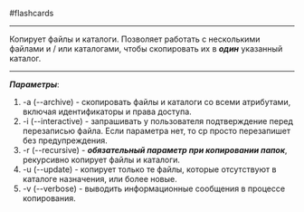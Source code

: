 #flashcards 
***
Копирует файлы и каталоги. Позволяет работать с несколькими файлами и / или каталогами, чтобы скопировать их в ***один*** указанный каталог.
***
***Параметры***:
1. -a (--archive) - скопировать файлы и каталоги со всеми атрибутами, включая идентификаторы и права доступа.
2. -i (--interactive) - запрашивать у пользователя подтверждение перед перезаписью файла. Если параметра нет, то cp просто перезапишет без предупреждения.
3. -r (--recursive) - ***обязательный параметр при копировании папок***, рекурсивно копирует файлы и каталоги.
4. -u (--update) - копирует только те файлы, которые отсутствуют в каталоге назначения, или более новые.
5. -v (--verbose) - выводить информационные сообщения в процессе копирования.